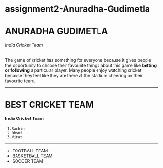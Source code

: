 # assignment2-Anuradha-Gudimetla

# ANURADHA GUDIMETLA
###### India Cricket Team
The game of cricket has something for everyone because it gives people the opportunity to choose their favourite things about this game like **betting or following** a particular player. Many people enjoy watching cricket because they feel like they are there at the stadium cheering on their favourite team.

---
# BEST CRICKET TEAM
#### India Cricket Team
     1.Sachin
     2.Dhoni
     3.Virat

---
* FOOTBALL TEAM
* BASKETBALL TEAM
* SOCCER TEAM
